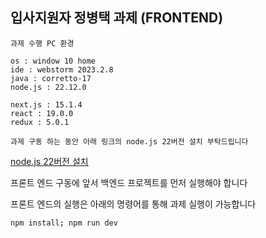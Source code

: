 ## 입사지원자 정병택 과제 (FRONTEND)

```
과제 수행 PC 환경

os : window 10 home
ide : webstorm 2023.2.8
java : corretto-17
node.js : 22.12.0

next.js : 15.1.4
react : 19.0.0
redux : 5.0.1

과제 구동 하는 동안 아래 링크의 node.js 22버전 설치 부탁드립니다
```
[node.js 22버전 설치](https://nodejs.org/ko)

프론트 엔드 구동에 앞서 백엔드 프로젝트를 먼저 실행해야 합니다

프론트 엔드의 실행은 아래의 명령어를 통해 과제 실행이 가능합니다
```bash
npm install; npm run dev
```

